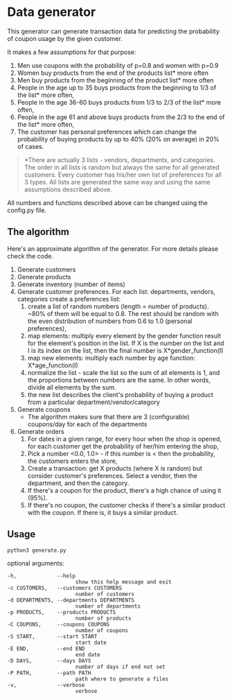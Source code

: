 # Data generator

This generator can generate transaction data for predicting the probability of coupon usage by the given customer.

It makes a few assumptions for that purpose:
1. Men use coupons with the probability of p=0.8 and women with p=0.9
1. Women buy products from the end of the products list* more often
1. Men buy products from the beginning of the product list* more often
1. People in the age up to 35 buys products from the beginning to 1/3 of the list* more often,
1. People in the age 36-60 buys products from 1/3 to 2/3 of the list* more often,
1. People in the age 61 and above buys products from the 2/3 to the end of the list* more often,
1. The customer has personal preferences which can change the probability of buying products by up to 40% (20% on average) in 20% of cases.


> *There are actually 3 lists - vendors, departments, and categories. The order in all lists is random but always the same for all generated customers. Every customer has his/her  own list of preferences for all 3 types. All lists are generated the same way and using the same assumptions described above.

All numbers and functions described above can be changed using the config.py file.

## The algorithm

Here's an approximate algorithm of the generator. For more details please check the code.

1. Generate customers
1. Generate products
1. Generate inventory (number of items)
1. Generate customer preferences. For each list: departments, vendors, categories create a preferences list:
   1. create a list of random numbers (length = number of products). ~80% of them will be equal to 0.8. The rest should be random with the even distribution of numbers from 0.6 to 1.0 (personal preferences),
   1. map elements: multiply every element by the gender function result for the element's position in the list. If X is the number on the list and I is its index on the list, then the final number is X*gender_function(I)
   1. map new elements: multiply each number by age function: X*age_function(I)
   1. normalize the list - scale the list so the sum of all elements is 1, and the proportions between numbers are the same. In other words, divide all elements by the sum.
   1. the new list describes the client's probability of buying a product from a particular department/vendor/category
1. Generate coupons
   * The algorithm makes sure that there are 3 (configurable) coupons/day for each of the departments
1. Generate orders
   1. For dates in a given range, for every hour when the shop is opened, for each customer get the probability of her/him entering the shop,
   1. Pick a number <0.0, 1.0> - if this number is < then the probability, the customers enters the store,
   1. Create a transaction: get X products (where X is random) but consider customer's preferences. Select a vendor, then the department, and then the category.
   1. If there's a coupon for the product, there's a high chance of using it (95%).
   1. If there's no coupon, the customer checks if there's a similar product with the coupon. If there is, it buys a similar product.

## Usage

```
python3 generate.py 
```

optional arguments:

```
-h,             --help
                      show this help message and exit
-c CUSTOMERS,   --customers CUSTOMERS
                      number of customers
-d DEPARTMENTS, --departments DEPARTMENTS
                      number of departments
-p PRODUCTS,    --products PRODUCTS
                      number of products
-C COUPONS,     --coupons COUPONS
                      number of coupons
-S START,       --start START
                      start date
-E END,         --end END
                      end date
-D DAYS,        --days DAYS 
                      number of days if end not set
-P PATH,        --path PATH
                      path where to generate a files
-v,             --verbose    
                      verbose
```
